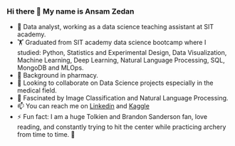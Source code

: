 ### Hi there 👋 My name is Ansam Zedan


- 🔭 Data analyst, working as a data science teaching assistant at SIT academy. 
- :weight_lifting: Graduated from SIT academy data science bootcamp where I studied: Python, Statistics and Experimental Design, Data Visualization, Machine Learning, Deep Learning, Natural Language Processing, SQL, MongoDB and MLOps.
- 🌱 Background in pharmacy.
- 👯 Looking to collaborate on Data Science projects especially in the medical field.
- 🤔 Fascinated by Image Classification and Natural Language Processing. 
- 📫 You can reach me on [Linkedin](https://www.linkedin.com/in/ansam-zedan/) and [Kaggle](https://www.kaggle.com/ansamzedan)
- ⚡ Fun fact: I am a huge Tolkien and Brandon Sanderson fan, love reading, and constantly trying to hit the center while practicing archery from time to time. :bow_and_arrow: 
